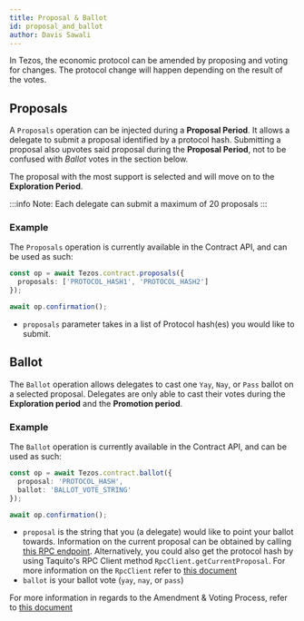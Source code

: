 ```yaml
---
title: Proposal & Ballot
id: proposal_and_ballot
author: Davis Sawali
---
```


In Tezos, the economic protocol can be amended by proposing and voting for changes. The protocol change will happen depending on the result of the votes.

## Proposals
A `Proposals` operation can be injected during a **Proposal Period**. It allows a delegate to submit a proposal identified by a protocol hash. Submitting a proposal also upvotes said proposal during the **Proposal Period**, not to be confused with *Ballot* votes in the section below. 

The proposal with the most support is selected and will move on to the **Exploration Period**.

:::info
Note: Each delegate can submit a maximum of 20 proposals
:::

### Example
The `Proposals` operation is currently available in the Contract API, and can be used as such:
```typescript
const op = await Tezos.contract.proposals({
  proposals: ['PROTOCOL_HASH1', 'PROTOCOL_HASH2']
});

await op.confirmation();
```
- `proposals` parameter takes in a list of Protocol hash(es) you would like to submit.  

## Ballot
The `Ballot` operation allows delegates to cast one `Yay`, `Nay`, or `Pass` ballot on a selected proposal. Delegates are only able to cast their votes during the **Exploration period** and the **Promotion period**.

### Example
The `Ballot` operation is currently available in the Contract API, and can be used as such:
```typescript
const op = await Tezos.contract.ballot({
  proposal: 'PROTOCOL_HASH',
  ballot: 'BALLOT_VOTE_STRING'
});

await op.confirmation();
```
- `proposal` is the string that you (a delegate) would like to point your ballot towards. Information on the current proposal can be obtained by calling [this RPC endpoint](https://tezos.gitlab.io/alpha/rpc.html#get-block-id-votes-current-proposal). Alternatively, you could also get the protocol hash by using Taquito's RPC Client method `RpcClient.getCurrentProposal`. For more information on the `RpcClient` refer to [this document](https://taquito.mavryk.org/docs/rpc_package/)
- `ballot` is your ballot vote (`yay`, `nay`, or `pass`)


For more information in regards to the Amendment & Voting Process, refer to [this document](https://tezos.gitlab.io/alpha/voting.html)
